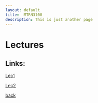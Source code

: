 ```yaml
---
layout: default
title:  MTRN3100 
description: This is just another page
---
```


#  Lectures 

## Links:

[Lec1](lec1.pdf)

[Lec2](lec2.pdf)


[back](../lectures.html)